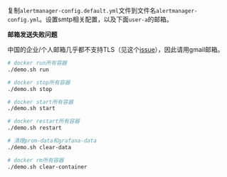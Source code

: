 复制`alertmanager-config.default.yml`文件到文件名`alertmanager-config.yml`。设置smtp相关配置，以及下面`user-a`的邮箱。

**邮箱发送失败问题**

中国的企业/个人邮箱几乎都不支持TLS（见这个[issue][issue]），因此请用gmail邮箱。

```bash
# docker run所有容器
./demo.sh run

# docker stop所有容器
./demo.sh stop

# docker start所有容器
./demo.sh start

# docker restart所有容器
./demo.sh restart

# 清理prom-data和grafana-data
./demo.sh clear-data

# docker rm所有容器
./demo.sh clear-container
```

[issue]: https://github.com/prometheus/alertmanager/issues/980#issuecomment-328088587